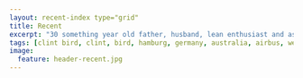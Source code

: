 ```yaml
---
layout: recent-index type="grid"
title: Recent
excerpt: "30 something year old father, husband, lean enthusiast and aspiring chef. 10+ years experience in design to cost, project management and operations management.."
tags: [clint bird, clint, bird, hamburg, germany, australia, airbus, weave.ws, cost, dtc, dfx, lean, design to cost, automotive, aerospace, manufacturing, value]
image:
  feature: header-recent.jpg
---
```

